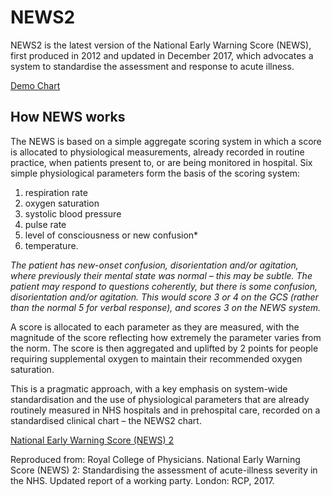 # NEWS2

NEWS2 is the latest version of the National Early Warning Score (NEWS), first produced in 2012 and updated in December 2017, which advocates a system to standardise the assessment and response to acute illness.

[Demo Chart](https://naidihr.github.io/NEWS2/chart.html)

## How NEWS works
The NEWS is based on a simple aggregate scoring system in which a score is allocated to physiological measurements, already recorded in routine practice, when patients present to, or are being monitored in hospital. Six simple physiological parameters form the basis of the scoring system:

1. respiration rate
1. oxygen saturation
1. systolic blood pressure
1. pulse rate
1. level of consciousness or new confusion*
1. temperature.

*The patient has new-onset confusion, disorientation and/or agitation, where previously their mental state was normal – this may be subtle. The patient may respond to questions coherently, but there is some confusion, disorientation and/or agitation. This would score 3 or 4 on the GCS (rather than the normal 5 for verbal response), and scores 3 on the NEWS system.*

A score is allocated to each parameter as they are measured, with the magnitude of the score reflecting how extremely the parameter varies from the norm. The score is then aggregated and uplifted by 2 points for people requiring supplemental oxygen to maintain their recommended oxygen saturation.

This is a pragmatic approach, with a key emphasis on system-wide standardisation and the use of physiological  parameters that are already routinely measured in NHS hospitals and in prehospital care, recorded on a standardised clinical chart – the NEWS2 chart.

[National Early Warning Score (NEWS) 2](https://www.rcplondon.ac.uk/projects/outputs/national-early-warning-score-news-2)

Reproduced from: Royal College of Physicians. National Early Warning Score (NEWS) 2: Standardising the assessment of acute-illness severity in the NHS. Updated report of a working party. London: RCP, 2017.
